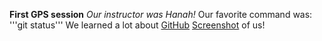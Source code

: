 **First GPS session**
*Our instructor was Hanah!*
Our favorite command was:
'''git status'''
We learned a lot about [GitHub](https://github.com/anamanda/phase-0-gps-1)
[Screenshot](https://github.com/anamanda/phase-0-gps-1/blob/master/Screen%20Shot%202016-06-20%20at%206.01.52%20PM.png) of us! 
